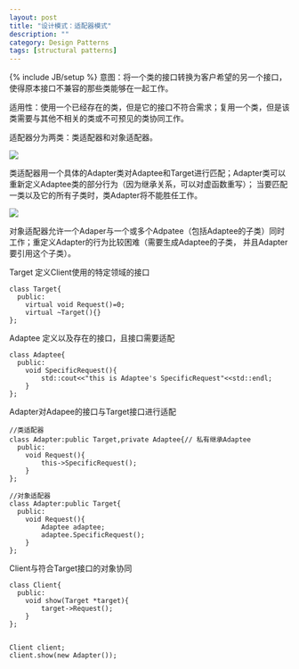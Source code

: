 ```yaml
---
layout: post
title: "设计模式：适配器模式"
description: ""
category: Design Patterns
tags: [structural patterns]
---
```

{% include JB/setup %}
意图：将一个类的接口转换为客户希望的另一个接口，使得原本接口不兼容的那些类能够在一起工作。

适用性：使用一个已经存在的类，但是它的接口不符合需求；复用一个类，但是该类需要与其他不相关的类或不可预见的类协同工作。

适配器分为两类：类适配器和对象适配器。

<img  src="{{ site.url }}/assets/images/2014061001.png" />

类适配器用一个具体的Adapter类对Adaptee和Target进行匹配；Adapter类可以重新定义Adaptee类的部分行为（因为继承关系，可以对虚函数重写）；
当要匹配一类以及它的所有子类时，类Adapter将不能胜任工作。

<img  src="{{ site.url }}/assets/images/2014061002.png" />

对象适配器允许一个Adaper与一个或多个Adpatee（包括Adaptee的子类）同时工作；重定义Adapter的行为比较困难（需要生成Adaptee的子类，
并且Adapter要引用这个子类）。

Target 定义Client使用的特定领域的接口

	class Target{
	  public:
	    virtual void Request()=0;
	    virtual ~Target(){}
	};

Adaptee 定义以及存在的接口，且接口需要适配

	class Adaptee{
	  public:
	    void SpecificRequest(){
	        std::cout<<"this is Adaptee's SpecificRequest"<<std::endl;
	    }
	};

Adapter对Adapee的接口与Target接口进行适配

	//类适配器
	class Adapter:public Target,private Adaptee{// 私有继承Adaptee
	  public:
	    void Request(){
	        this->SpecificRequest();
	    }
	};

	//对象适配器
	class Adapter:public Target{
	  public:
	    void Request(){
	        Adaptee adaptee;
	        adaptee.SpecificRequest();
	    }
	};

Client与符合Target接口的对象协同

	class Client{
	  public:
	    void show(Target *target){
	        target->Request();			
	    }
	};
	
	
	Client client;
	client.show(new Adapter());	
